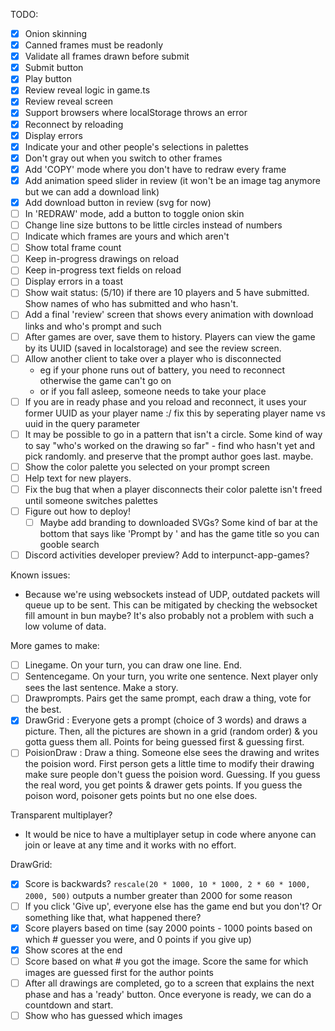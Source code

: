 
TODO:
- [x] Onion skinning
- [x] Canned frames must be readonly
- [x] Validate all frames drawn before submit
- [x] Submit button
- [x] Play button
- [x] Review reveal logic in game.ts
- [x] Review reveal screen
- [x] Support browsers where localStorage throws an error
- [x] Reconnect by reloading
- [x] Display errors
- [x] Indicate your and other people's selections in palettes
- [x] Don't gray out when you switch to other frames
- [x] Add 'COPY' mode where you don't have to redraw every frame
- [x] Add animation speed slider in review (it won't be an image tag anymore but we can add a download link)
- [x] Add download button in review (svg for now)
- [ ] In 'REDRAW' mode, add a button to toggle onion skin
- [ ] Change line size buttons to be little circles instead of numbers
- [ ] Indicate which frames are yours and which aren't
- [ ] Show total frame count
- [ ] Keep in-progress drawings on reload
- [ ] Keep in-progress text fields on reload
- [ ] Display errors in a toast
- [ ] Show wait status: (5/10) if there are 10 players and
       5 have submitted. Show names of who has submitted and
       who hasn't.
- [ ] Add a final 'review' screen that shows every animation with download links and who's prompt and such
- [ ] After games are over, save them to history. Players can view the game by its UUID (saved in localstorage) and see the review screen.
- [ ] Allow another client to take over a player who is disconnected
  - eg if your phone runs out of battery, you need to reconnect
    otherwise the game can't go on
  - or if you fall asleep, someone needs to take your place
- [ ] If you are in ready phase and you reload and reconnect, it uses your former UUID as your player name :/ fix this by seperating player name vs uuid in the query parameter
- [ ] It may be possible to go in a pattern that isn't a circle. Some kind of way to say "who's worked on the drawing so far" - find who hasn't yet and pick randomly. and preserve that the prompt author goes last. maybe.
- [ ] Show the color palette you selected on your prompt screen
- [ ] Help text for new players.
- [ ] Fix the bug that when a player disconnects their color palette isn't freed until someone switches palettes
- [ ] Figure out how to deploy!
  - [ ] Maybe add branding to downloaded SVGs? Some kind of bar at the bottom that says like 'Prompt by <name>' and has the game title so you can gooble search
- [ ] Discord activities developer preview? Add to interpunct-app-games?

Known issues:
- Because we're using websockets instead of UDP, outdated packets will queue up to be sent. This can be mitigated by checking the websocket fill amount in bun maybe? It's also probably not a problem with such a low volume of data.

More games to make:
- [ ] Linegame. On your turn, you can draw one line. End.
- [ ] Sentencegame. On your turn, you write one sentence. Next player only sees the last sentence. Make a story.
- [ ] Drawprompts. Pairs get the same prompt, each draw a thing, vote for the best.
- [x] DrawGrid : Everyone gets a prompt (choice of 3 words) and draws a
  picture. Then, all the pictures are shown in a grid (random order)
  & you gotta guess them all. Points for being guessed first & guessing
  first.
- [ ] PoisionDraw : Draw a thing. Someone else sees the drawing and writes the poision word. First person gets a little time to modify their drawing make sure people don't guess the poision word. Guessing. If you guess the real word, you get points & drawer gets points. If you guess the poison word, poisoner gets points but no one else does.

Transparent multiplayer?
- It would be nice to have a multiplayer setup in code where anyone can
  join or leave at any time and it works with no effort.

DrawGrid:
- [x] Score is backwards? `rescale(20 * 1000, 10 * 1000, 2 * 60 * 1000, 2000, 500)` outputs a number greater than 2000 for some reason
- [ ] If you click 'Give up', everyone else has the game end but you don't? Or something like that, what happened there?
- [x] Score players based on time (say 2000 points - 1000 points based on which # guesser you were, and 0 points if you give up)
- [x] Show scores at the end
- [ ] Score based on what # you got the image. Score the same for which images are guessed first for the author points
- [ ] After all drawings are completed, go to a screen that explains the next phase and has a 'ready' button. Once everyone is ready, we can do a countdown and start.
- [ ] Show who has guessed which images